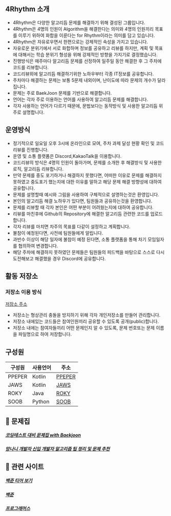 ## 4Rhythm 소개

- 4Rhythm은 다양한 알고리듬 문제를 해결하기 위해 결성된 그룹입니다.
- 4Rhythm은 4명의 인원이 Algorithm을 해결한다는 의미와 4명의 인원끼리 목표를 이루기 위하여 화합을 이룬다는 for Rhythm이라는 의미를 담고 있습니다.
- 4Rhythm은 자유로우면서 한편으로는 강제적인 속성을 가지고 있습니다.
- 자유로운 분위기에서 서로 화합하며 정보를 공유하고 리뷰를 하지만, 계획 및 목표에 대해서는 학습 분위기 형성을 위해 강제적인 방향을 가지기로 결정했습니다.
- 진행방식은 매주마다 알고리듬 문제를 선정하여 일주일 동안 해결한 후 그 주차에 코드를 리뷰합니다.
- 코드리뷰외에 알고리듬 해결하기위한 노하우부터 각종 IT정보를 공유합니다.
- 주차마다 해결하는 문제는 보통 5문제 내외이며, 난이도에 따라 문제의 개수가 달라집니다.
- 문제는 주로 BaekJoon 문제를 기반으로 해결합니다.
- 언어는 각자 주로 이용하는 언어를 사용하여 알고리듬 문제를 해결합니다.
- 각자 사용하는 언어가 다르기 때문에, 문법보다는 동작방식 및 사용한 알고리듬 위주로 설명합니다.


## 운영방식

- 정기적으로 일요일 오후 3시에 온라인으로 모여, 주차 과제 달성 현황 확인 및 코드리뷰를 진행합니다.
- 운영 및 소통 플랫폼은 Discord,KakaoTalk을 이용합니다.
- 코드리뷰의 방식은 4명의 인원이 돌아가며, 문제를 소개한 후 해결방식 및 사용한 로직, 알고리듬 리뷰합니다.
- 만약 문제를 중도 포기하거나 해결하지 못했다면, 어떠한 이유로 문제를 해결하지 못하였고 중도포기 했는지에 대한 이유를 말하고 해당 문제 해결 방향성에 대하여 공유합니다.
- 문제를 설명할때 예시와 그림을 사용하여 구체적으로 설명하는것은 환영입니다.
- 본인의 알고리듬 해결 노하우가 있다면, 팀원들과 공유하는것을 환영합니다.
- 문제를 리뷰할 때 각자 본인은 어떤 부분이 어려웠는지에 대하여 공유합니다.
- 리뷰를 마친후에 Github의 Repository에 해결한 알고리듬 관련한 코드를 업로드합니다.
- 각자 리뷰를 마치면 차주의 목표를 다같이 설정하고 계획합니다.
- 불참이 예정된다면, 사전에 팀원들에게 알립니다.
- 과반수 이상이 해당 일자에 불참이 예정 된다면, 소통 플랫폼을 통해 차기 모임일자를 협의하여 변경합니다.
- 해당 주차에 해결하지 못하였던 문제들은 팀원들의 피드백을 바탕으로 스스로 다시 도전해보고 해결했을 경우 Discord에 공유합니다.

## 활동 저장소

### 저장소 이용 방식
[저장소 주소](https://github.com/4Rhythm)
- 저장소는 형상관리 충돌을 방지하기 위해 각자 개인저장소를 만들어 관리합니다.
- 저장소 내에있는 코드들은 참여인원끼리 공유할 수 있도록 공개(public)합니다.
- 저장소 내에는 참여자들끼리 어떤 문제인지 알 수 있도록, 문제 번호또는 문제 이름을 파일명으로 하여 저장합니다.


##  구성원 

|구성원|사용언어|주소|
|------|---|---|
|PPEPER|Kotlin|[PPEPER](https://github.com/ppeper) |
|JAWS|Kotlin|[JAWS](https://github.com/qwqeqrqwqeqr)|
|ROKY|Java|[ROKY](https://github.com/jlal1226)|
|SOOB|Python|[SOOB](https://github.com/Sxbxn)|

## 📖 문제집
##### [코딩테스트 대비 문제집 with Baekjoon](https://github.com/tony9402/baekjoon)
##### [망나니 개발자 신입 개발자 알고리즘 팁 정리 및 문제 추천](https://mangkyu.tistory.com/181)

## 💼 관련 사이트
##### [백준 티어 보기](https://solved.ac/)
##### [백준](https://www.acmicpc.net/)
##### [프로그래머스](https://programmers.co.kr/)
